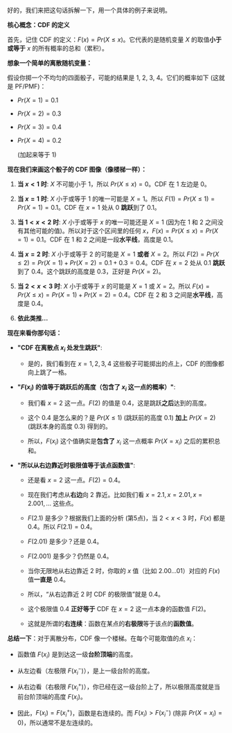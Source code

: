 好的，我们来把这句话拆解一下，用一个具体的例子来说明。

**核心概念：CDF 的定义**

首先，记住 CDF 的定义：$F(x) = Pr(X \le x)$。它代表的是随机变量 $X$ 的取值**小于或等于** $x$ 的所有概率的总和（累积）。

**想象一个简单的离散随机变量：**

假设你掷一个不均匀的四面骰子，可能的结果是 1, 2, 3, 4。它们的概率如下 (这就是 PF/PMF)：

- $Pr(X=1) = 0.1$
    
- $Pr(X=2) = 0.3$
    
- $Pr(X=3) = 0.4$
    
- $Pr(X=4) = 0.2$
    
    (加起来等于 1)
    

**现在我们来画这个骰子的 CDF 图像（像楼梯一样）：**

1. **当 $x < 1$ 时**: $X$ 不可能小于 1，所以 $Pr(X \le x) = 0$。CDF 在 1 左边是 0。
    
2. **当 $x = 1$ 时**: $X$ 小于或等于 1 的唯一可能是 $X=1$。所以 $F(1) = Pr(X \le 1) = Pr(X=1) = 0.1$。CDF 在 $x=1$ 处从 0 **跳跃**到了 0.1。
    
3. **当 $1 < x < 2$ 时**: $X$ 小于或等于 $x$ 的唯一可能还是 $X=1$ (因为在 1 和 2 之间没有其他可能的值)。所以对于这个区间里的任何 $x$，$F(x) = Pr(X \le x) = Pr(X=1) = 0.1$。CDF 在 1 和 2 之间是一段**水平线**，高度是 0.1。
    
4. **当 $x = 2$ 时**: $X$ 小于或等于 2 的可能是 $X=1$ **或者** $X=2$。所以 $F(2) = Pr(X \le 2) = Pr(X=1) + Pr(X=2) = 0.1 + 0.3 = 0.4$。CDF 在 $x=2$ 处从 0.1 **跳跃**到了 0.4。这个跳跃的高度是 $0.3$，正好是 $Pr(X=2)$。
    
5. **当 $2 < x < 3$ 时**: $X$ 小于或等于 $x$ 的可能是 $X=1$ 或 $X=2$。所以 $F(x) = Pr(X \le x) = Pr(X=1) + Pr(X=2) = 0.4$。CDF 在 2 和 3 之间是**水平线**，高度是 0.4。
    
6. **依此类推...**
    

**现在来看你那句话：**

- **"CDF 在离散点 $x_i$ 处发生跳跃"**:
    
    - 是的，我们看到在 $x=1, 2, 3, 4$ 这些骰子可能掷出的点上，CDF 的图像都向上跳了一格。
        
- **"$F(x_i)$ 的值等于跳跃后的高度（包含了 $x_i$ 这一点的概率）"**:
    
    - 我们看 $x=2$ 这一点。$F(2)$ 的值是 0.4，这是跳跃**之后**达到的高度。
        
    - 这个 0.4 是怎么来的？是 $Pr(X \le 1)$ (跳跃前的高度 0.1) **加上** $Pr(X=2)$ (跳跃本身的高度 0.3) 得到的。
        
    - 所以，$F(x_i)$ 这个值确实是**包含了** $x_i$ 这一点概率 $Pr(X=x_i)$ 之后的累积总和。
        
- **"所以从右边靠近时极限值等于该点函数值"**:
    
    - 还是看 $x=2$ 这一点。$F(2) = 0.4$。
        
    - 现在我们考虑从**右边**向 2 靠近。比如我们看 $x=2.1, x=2.01, x=2.001, \dots$ 这些点。
        
    - $F(2.1)$ 是多少？根据我们上面的分析 (第5点)，当 $2 < x < 3$ 时，$F(x)$ 都是 0.4。所以 $F(2.1) = 0.4$。
        
    - $F(2.01)$ 是多少？还是 0.4。
        
    - $F(2.001)$ 是多少？仍然是 0.4。
        
    - 当你无限地从右边靠近 2 时，你取的 $x$ 值（比如 2.00...01）对应的 $F(x)$ 值**一直是** 0.4。
        
    - 所以，“从右边靠近 2 时 CDF 的极限值”就是 0.4。
        
    - 这个极限值 0.4 **正好等于** CDF 在 $x=2$ 这一点本身的函数值 $F(2)$。
        
    - 这就是所谓的**右连续**：函数在某点的**右极限**等于该点的**函数值**。
        

**总结一下**：对于离散分布，CDF 像一个楼梯。在每个可能取值的点 $x_i$：

- 函数值 $F(x_i)$ 是到达这一级**台阶顶端**的高度。
    
- 从左边看（左极限 $F(x_i^-)$），是上一级台阶的高度。
    
- 从右边看（右极限 $F(x_i^+)$），你已经在这一级台阶上了，所以极限高度就是当前台阶顶端的高度 $F(x_i)$。
    
- 因此，$F(x_i) = F(x_i^+)$，函数是右连续的。而 $F(x_i) > F(x_i^-)$ (除非 $Pr(X=x_i)=0$)，所以通常不是左连续的。